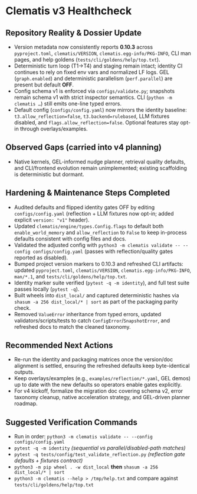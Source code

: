 # Clematis v3 Healthcheck

## Repository Reality & Dossier Update
- Version metadata now consistently reports **0.10.3** across `pyproject.toml`, `clematis/VERSION`, `clematis.egg-info/PKG-INFO`, CLI man pages, and help goldens (`tests/cli/goldens/help/top.txt`).
- Deterministic turn loop (T1→T4) and staging remain intact; identity CI continues to rely on fixed env vars and normalized LF logs. GEL (`graph.enabled`) and deterministic parallelism (`perf.parallel`) are present but default **OFF**.
- Config schema v1 is enforced via `configs/validate.py`; snapshots remain schema v1 with strict inspector semantics. CLI (`python -m clematis …`) still emits one-line typed errors.
- Default config (`configs/config.yaml`) now mirrors the identity baseline: `t3.allow_reflection=false`, `t3.backend=rulebased`, LLM fixtures disabled, and `flags.allow_reflection=false`. Optional features stay opt-in through overlays/examples.

## Observed Gaps (carried into v4 planning)
- Native kernels, GEL-informed nudge planner, retrieval quality defaults, and CLI/frontend evolution remain unimplemented; existing scaffolding is deterministic but dormant.

## Hardening & Maintenance Steps Completed
- Audited defaults and flipped identity gates OFF by editing `configs/config.yaml` (reflection + LLM fixtures now opt-in; added explicit `version: "v1"` header).
- Updated `clematis/engine/types.Config.flags` to default both `enable_world_memory` and `allow_reflection` to `False` to keep in-process defaults consistent with config files and docs.
- Validated the adjusted config with `python3 -m clematis validate -- --config configs/config.yaml` (passes with reflection/quality gates reported as disabled).
- Bumped project version markers to 0.10.3 and refreshed CLI artifacts: updated `pyproject.toml`, `clematis/VERSION`, `clematis.egg-info/PKG-INFO`, `man/*.1`, and `tests/cli/goldens/help/top.txt`.
- Identity marker suite verified (`pytest -q -m identity`), and full test suite passes locally (`pytest -q`).
- Built wheels into `dist_local/` and captured deterministic hashes via `shasum -a 256 dist_local/* | sort` as part of the packaging parity check.
- Removed `ValueError` inheritance from typed errors, updated validators/scripts/tests to catch `ConfigError`/`SnapshotError`, and refreshed docs to match the cleaned taxonomy.

## Recommended Next Actions
- Re-run the identity and packaging matrices once the version/doc alignment is settled, ensuring the refreshed defaults keep byte-identical outputs.
- Keep overlays/examples (e.g., `examples/reflection/*.yaml`, GEL demos) up to date with the new defaults so operators enable gates explicitly.
- For v4 kickoff, formalize the migration doc covering schema v2, error taxonomy cleanup, native acceleration strategy, and GEL-driven planner roadmap.

## Suggested Verification Commands
- Run in order: `python3 -m clematis validate -- --config configs/config.yaml`
- `pytest -q -m identity` *(sequential vs parallel/disabled-path matches)*
- `pytest -q tests/config/test_validate_reflection.py` *(reflection gate defaults + fixtures contract)*
- `python3 -m pip wheel . -w dist_local` **then** `shasum -a 256 dist_local/* | sort`
- `python3 -m clematis --help > /tmp/help.txt` and compare against `tests/cli/goldens/help/top.txt`
